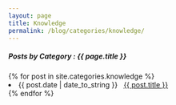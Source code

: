 ```yaml
---
layout: page
title: Knowledge
permalink: /blog/categories/knowledge/
---
```


<h5> Posts by Category : {{ page.title }} </h5>

<div class="card">
{% for post in site.categories.knowledge %}
 <li class="category-posts"><span>{{ post.date | date_to_string }}</span> &nbsp; <a href="/info/{{ post.url }}">{{ post.title }}</a></li>
{% endfor %}
</div>
